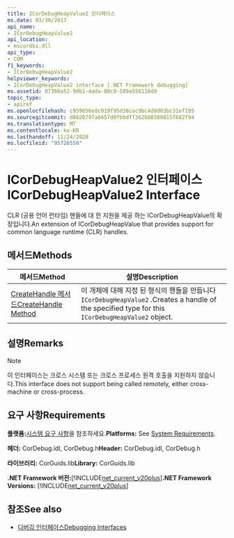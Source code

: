 ```yaml
---
title: ICorDebugHeapValue2 인터페이스
ms.date: 03/30/2017
api_name:
- ICorDebugHeapValue2
api_location:
- mscordbi.dll
api_type:
- COM
f1_keywords:
- ICorDebugHeapValue2
helpviewer_keywords:
- ICorDebugHeapValue2 interface [.NET Framework debugging]
ms.assetid: 87360a52-90b1-4ada-80c0-589a556116d8
topic_type:
- apiref
ms.openlocfilehash: c959856e8c019f95d38cac9bc4d8d03bc31ef195
ms.sourcegitcommit: d8020797a6657d0fbbdff362b80300815f682f94
ms.translationtype: MT
ms.contentlocale: ko-KR
ms.lasthandoff: 11/24/2020
ms.locfileid: "95726550"
---
```

# <a name="icordebugheapvalue2-interface"></a><span data-ttu-id="199fa-102">ICorDebugHeapValue2 인터페이스</span><span class="sxs-lookup"><span data-stu-id="199fa-102">ICorDebugHeapValue2 Interface</span></span>

<span data-ttu-id="199fa-103">CLR (공용 언어 런타임) 핸들에 대 한 지원을 제공 하는 ICorDebugHeapValue의 확장입니다.</span><span class="sxs-lookup"><span data-stu-id="199fa-103">An extension of ICorDebugHeapValue that provides support for common language runtime (CLR) handles.</span></span>  
  
## <a name="methods"></a><span data-ttu-id="199fa-104">메서드</span><span class="sxs-lookup"><span data-stu-id="199fa-104">Methods</span></span>  
  
|<span data-ttu-id="199fa-105">메서드</span><span class="sxs-lookup"><span data-stu-id="199fa-105">Method</span></span>|<span data-ttu-id="199fa-106">설명</span><span class="sxs-lookup"><span data-stu-id="199fa-106">Description</span></span>|  
|------------|-----------------|  
|[<span data-ttu-id="199fa-107">CreateHandle 메서드</span><span class="sxs-lookup"><span data-stu-id="199fa-107">CreateHandle Method</span></span>](icordebugheapvalue2-createhandle-method.md)|<span data-ttu-id="199fa-108">이 개체에 대해 지정 된 형식의 핸들을 만듭니다 `ICorDebugHeapValue2` .</span><span class="sxs-lookup"><span data-stu-id="199fa-108">Creates a handle of the specified type for this `ICorDebugHeapValue2` object.</span></span>|  
  
## <a name="remarks"></a><span data-ttu-id="199fa-109">설명</span><span class="sxs-lookup"><span data-stu-id="199fa-109">Remarks</span></span>  
  
> [!NOTE]
> <span data-ttu-id="199fa-110">이 인터페이스는 크로스 시스템 또는 크로스 프로세스 원격 호출을 지원하지 않습니다.</span><span class="sxs-lookup"><span data-stu-id="199fa-110">This interface does not support being called remotely, either cross-machine or cross-process.</span></span>  
  
## <a name="requirements"></a><span data-ttu-id="199fa-111">요구 사항</span><span class="sxs-lookup"><span data-stu-id="199fa-111">Requirements</span></span>  

 <span data-ttu-id="199fa-112">**플랫폼:**[시스템 요구 사항](../../get-started/system-requirements.md)을 참조하세요.</span><span class="sxs-lookup"><span data-stu-id="199fa-112">**Platforms:** See [System Requirements](../../get-started/system-requirements.md).</span></span>  
  
 <span data-ttu-id="199fa-113">**헤더:** CorDebug.idl, CorDebug.h</span><span class="sxs-lookup"><span data-stu-id="199fa-113">**Header:** CorDebug.idl, CorDebug.h</span></span>  
  
 <span data-ttu-id="199fa-114">**라이브러리:** CorGuids.lib</span><span class="sxs-lookup"><span data-stu-id="199fa-114">**Library:** CorGuids.lib</span></span>  
  
 <span data-ttu-id="199fa-115">**.NET Framework 버전:**[!INCLUDE[net_current_v20plus](../../../../includes/net-current-v20plus-md.md)]</span><span class="sxs-lookup"><span data-stu-id="199fa-115">**.NET Framework Versions:** [!INCLUDE[net_current_v20plus](../../../../includes/net-current-v20plus-md.md)]</span></span>  
  
## <a name="see-also"></a><span data-ttu-id="199fa-116">참조</span><span class="sxs-lookup"><span data-stu-id="199fa-116">See also</span></span>

- [<span data-ttu-id="199fa-117">디버깅 인터페이스</span><span class="sxs-lookup"><span data-stu-id="199fa-117">Debugging Interfaces</span></span>](debugging-interfaces.md)
